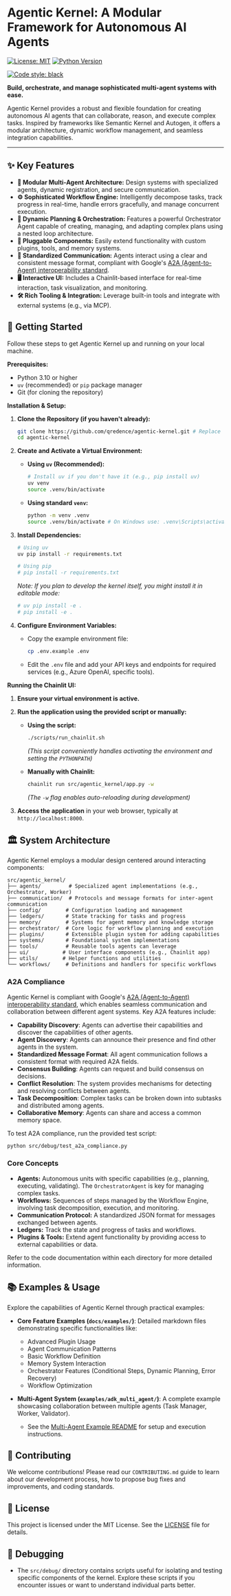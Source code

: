 <!-- Optional: Add a project logo/banner here -->
<!-- <p align="center"><img src="path/to/your/logo.png" alt="Agentic Kernel Logo" width="200"/></p> -->

# Agentic Kernel: A Modular Framework for Autonomous AI Agents

<!-- GitAds-Verify: TKYMBH2ORRFZ8TBQZ3MULLAW37BSXJ1P -->

[![License: MIT](https://img.shields.io/badge/License-MIT-yellow.svg)](https://opensource.org/licenses/MIT)
[![Python Version](https://img.shields.io/badge/python-3.10+-blue.svg)](https://www.python.org/downloads/)
<!-- [![PyPI version](https://badge.fury.io/py/agentic-kernel.svg)](https://badge.fury.io/py/agentic-kernel) -->
<!-- [![Build Status](https://travis-ci.org/your-repo/agentic-kernel.svg?branch=main)](https://travis-ci.org/your-repo/agentic-kernel) -->
<!-- [![Coverage Status](https://coveralls.io/repos/github/your-repo/agentic-kernel/badge.svg?branch=main)](https://coveralls.io/github/your-repo/agentic-kernel?branch=main) -->
[![Code style: black](https://img.shields.io/badge/code%20style-black-000000.svg)](https://github.com/psf/black)

**Build, orchestrate, and manage sophisticated multi-agent systems with ease.**

Agentic Kernel provides a robust and flexible foundation for creating autonomous AI agents that can collaborate, reason,
and execute complex tasks. Inspired by frameworks like Semantic Kernel and Autogen, it offers a modular architecture,
dynamic workflow management, and seamless integration capabilities.

---

## ✨ Key Features

* **🤖 Modular Multi-Agent Architecture:** Design systems with specialized agents, dynamic registration, and secure
  communication.
* **⚙️ Sophisticated Workflow Engine:** Intelligently decompose tasks, track progress in real-time, handle errors
  gracefully, and manage concurrent execution.
* **🧠 Dynamic Planning & Orchestration:** Features a powerful Orchestrator Agent capable of creating, managing, and
  adapting complex plans using a nested loop architecture.
* **🔌 Pluggable Components:** Easily extend functionality with custom plugins, tools, and memory systems.
* **💬 Standardized Communication:** Agents interact using a clear and consistent message format, compliant with
  Google's [A2A (Agent-to-Agent) interoperability standard](https://developers.googleblog.com/en/a2a-a-new-era-of-agent-interoperability/).
* **🖥️ Interactive UI:** Includes a Chainlit-based interface for real-time interaction, task visualization, and
  monitoring.
* **🛠️ Rich Tooling & Integration:** Leverage built-in tools and integrate with external systems (e.g., via MCP).

## 🚀 Getting Started

Follow these steps to get Agentic Kernel up and running on your local machine.

**Prerequisites:**

* Python 3.10 or higher
* `uv` (recommended) or `pip` package manager
* Git (for cloning the repository)

**Installation & Setup:**

1. **Clone the Repository (if you haven't already):**
    ```bash
    git clone https://github.com/qredence/agentic-kernel.git # Replace with your repo URL
    cd agentic-kernel
    ```

2. **Create and Activate a Virtual Environment:**

    * **Using `uv` (Recommended):**
      ```bash
      # Install uv if you don't have it (e.g., pip install uv)
      uv venv
      source .venv/bin/activate
      ```
    * **Using standard `venv`:**
      ```bash
      python -m venv .venv
      source .venv/bin/activate # On Windows use: .venv\Scripts\activate
      ```

3. **Install Dependencies:**
    ```bash
    # Using uv
    uv pip install -r requirements.txt

    # Using pip
    # pip install -r requirements.txt
    ```
   *Note: If you plan to develop the kernel itself, you might install it in editable mode:*
    ```bash
    # uv pip install -e .
    # pip install -e .
    ```

4. **Configure Environment Variables:**
    * Copy the example environment file:
      ```bash
      cp .env.example .env
      ```
    * Edit the `.env` file and add your API keys and endpoints for required services (e.g., Azure OpenAI, specific
      tools).

**Running the Chainlit UI:**

1. **Ensure your virtual environment is active.**
2. **Run the application using the provided script or manually:**

    * **Using the script:**
        ```bash
        ./scripts/run_chainlit.sh
        ```
      *(This script conveniently handles activating the environment and setting the `PYTHONPATH`)*

    *   **Manually with Chainlit:**
        ```bash
        chainlit run src/agentic_kernel/app.py -w
        ```
        *(The `-w` flag enables auto-reloading during development)*

3. **Access the application** in your web browser, typically at `http://localhost:8000`.

## 🏛️ System Architecture

Agentic Kernel employs a modular design centered around interacting components:

```
src/agentic_kernel/
├── agents/         # Specialized agent implementations (e.g., Orchestrator, Worker)
├── communication/  # Protocols and message formats for inter-agent communication
├── config/        # Configuration loading and management
├── ledgers/       # State tracking for tasks and progress
├── memory/        # Systems for agent memory and knowledge storage
├── orchestrator/  # Core logic for workflow planning and execution
├── plugins/       # Extensible plugin system for adding capabilities
├── systems/       # Foundational system implementations
├── tools/         # Reusable tools agents can leverage
├── ui/           # User interface components (e.g., Chainlit app)
├── utils/        # Helper functions and utilities
└── workflows/     # Definitions and handlers for specific workflows
```

### A2A Compliance

Agentic Kernel is compliant with
Google's [A2A (Agent-to-Agent) interoperability standard](https://developers.googleblog.com/en/a2a-a-new-era-of-agent-interoperability/),
which enables seamless communication and collaboration between different agent systems. Key A2A features include:

- **Capability Discovery**: Agents can advertise their capabilities and discover the capabilities of other agents.
- **Agent Discovery**: Agents can announce their presence and find other agents in the system.
- **Standardized Message Format**: All agent communication follows a consistent format with required A2A fields.
- **Consensus Building**: Agents can request and build consensus on decisions.
- **Conflict Resolution**: The system provides mechanisms for detecting and resolving conflicts between agents.
- **Task Decomposition**: Complex tasks can be broken down into subtasks and distributed among agents.
- **Collaborative Memory**: Agents can share and access a common memory space.

To test A2A compliance, run the provided test script:

```bash
python src/debug/test_a2a_compliance.py
```

### Core Concepts

* **Agents:** Autonomous units with specific capabilities (e.g., planning, executing, validating). The
  `OrchestratorAgent` is key for managing complex tasks.
* **Workflows:** Sequences of steps managed by the Workflow Engine, involving task decomposition, execution, and
  monitoring.
* **Communication Protocol:** A standardized JSON format for messages exchanged between agents.
* **Ledgers:** Track the state and progress of tasks and workflows.
* **Plugins & Tools:** Extend agent functionality by providing access to external capabilities or data.

Refer to the code documentation within each directory for more detailed information.

## 📚 Examples & Usage

Explore the capabilities of Agentic Kernel through practical examples:

* **Core Feature Examples (`docs/examples/`)**: Detailed markdown files demonstrating specific functionalities like:
    * Advanced Plugin Usage
    * Agent Communication Patterns
    * Basic Workflow Definition
    * Memory System Interaction
    * Orchestrator Features (Conditional Steps, Dynamic Planning, Error Recovery)
    * Workflow Optimization

* **Multi-Agent System (`examples/adk_multi_agent/`)**: A complete example showcasing collaboration between multiple
  agents (Task Manager, Worker, Validator).
    * See the [Multi-Agent Example README](examples/adk_multi_agent/README.md) for setup and execution instructions.

## 🤝 Contributing

We welcome contributions! Please read our `CONTRIBUTING.md` guide to learn about our development process, how to propose
bug fixes and improvements, and coding standards.

## 📜 License

This project is licensed under the MIT License. See the [LICENSE](LICENSE) file for details.

## 🐛 Debugging

* The `src/debug/` directory contains scripts useful for isolating and testing specific components of the kernel.
  Explore these scripts if you encounter issues or want to understand individual parts better.
